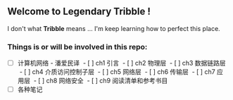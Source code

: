 ## Welcome to Legendary Tribble !

I don't what **Tribble** means ...
I'm keep learning how to perfect this place.

### Things is or will be involved in this repo:
- [ ] 计算机网络 - 潘爱民译
  - [ ] ch1 引言
  - [ ] ch2 物理层
  - [ ] ch3 数据链路层
  - [ ] ch4 介质访问控制子层
  - [ ] ch5 网络层
  - [ ] ch6 传输层
  - [ ] ch7 应用层
  - [ ] ch8 网络安全
  - [ ] ch9 阅读清单和参考书目
- [ ] 各种笔记
